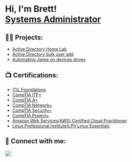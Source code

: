 <h1>Hi, I'm Brett! <br/> <a href="https://www.linkedin.com/in/brettgooding/">Systems Administrator</a></a></h1>

<h2>👨‍💻 Projects:</h2>


  - [Active Directory Home Lab](https://github.com/BrettGooding/laburl)
  - [Active Directory bulk user add](https://github.com/BrettGooding/Active-Directory-Bulk-Add-PowerShell-)
  - [Automating Jwipe on devices drives](https://github.com/BrettGooding/JWipeAutomation)


<h2>📺 Certifications:</h2>

- [ITIL Foundations](https://www.axelos.com/)
- [CompTIA ITF+](https://www.comptia.org/)
- [CompTIA A+](https://www.comptia.org/)
- [CompTIA Network+](https://www.comptia.org/)
- [CompTIA Security+](https://www.comptia.org/)
- [CompTIA Project+](https://www.comptia.org/)
- [Amazon Web Services(AWS) Certified Cloud Practitioner](https://aws.amazon.com/certification/certified-cloud-practitioner/)
- [Linux Professional Institute(LPI) Linux Essentials](https://lpi.org)

<h2> 🤳 Connect with me:</h2>


[<img align="left" alt="brettgooding | LinkedIn" width="22px" src="https://cdn.jsdelivr.net/npm/simple-icons@v3/icons/linkedin.svg" />][linkedin]



[linkedin]: https://linkedin.com/in/brettgooding

<!--
**joshmadakor1/joshmadakor1** is a ✨ _special_ ✨ repository because its `README.md` (this file) appears on your GitHub profile.

Here are some ideas to get you started:

- 🔭 I’m currently working on ...
- 🌱 I’m currently learning ...
- 👯 I’m looking to collaborate on ...
- 🤔 I’m looking for help with ...
- 💬 Ask me about ...
- 📫 How to reach me: ...
- 😄 Pronouns: ...
- ⚡ Fun fact: ...
-->
